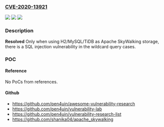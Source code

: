 ### [CVE-2020-13921](https://cve.mitre.org/cgi-bin/cvename.cgi?name=CVE-2020-13921)
![](https://img.shields.io/static/v1?label=Product&message=Apache%20SkyWalking&color=blue)
![](https://img.shields.io/static/v1?label=Version&message=n%2Fa&color=blue)
![](https://img.shields.io/static/v1?label=Vulnerability&message=SQL%20Injection&color=brighgreen)

### Description

**Resolved** Only when using H2/MySQL/TiDB as Apache SkyWalking storage, there is a SQL injection vulnerability in the wildcard query cases.

### POC

#### Reference
No PoCs from references.

#### Github
- https://github.com/pen4uin/awesome-vulnerability-research
- https://github.com/pen4uin/vulnerability-lab
- https://github.com/pen4uin/vulnerability-research-list
- https://github.com/shanika04/apache_skywalking

